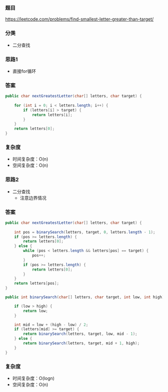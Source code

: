 ### 题目
https://leetcode.com/problems/find-smallest-letter-greater-than-target/

### 分类
* 二分查找

### 思路1
* 直接for循环

### 答案
```java
public char nextGreatestLetter(char[] letters, char target) {
    
    for (int i = 0; i < letters.length; i++) {
        if (letters[i] > target) {
            return letters[i];
        }
    }
    return letters[0];
}
```

### 复杂度
* 时间复杂度：O(n)
* 空间复杂度：O(n)

### 思路2
* 二分查找
    * 注意边界情况

### 答案
```java
public char nextGreatestLetter(char[] letters, char target) {
    
    int pos = binarySearch(letters, target, 0, letters.length - 1);
    if (pos >= letters.length) {
        return letters[0];
    } else {
        while (pos < letters.length && letters[pos] == target) {
            pos++;
        }
        if (pos >= letters.length) {
            return letters[0];
        }
    }
    return letters[pos];
}

public int binarySearch(char[] letters, char target, int low, int high) {

    if (low > high) {
        return low;
    }

    int mid = low + (high - low) / 2;
    if (letters[mid] >= target) {
        return binarySearch(letters, target, low, mid - 1);
    } else {
        return binarySearch(letters, target, mid + 1, high);
    }
}
```

### 复杂度
* 时间复杂度：O(logn)
* 空间复杂度：O(n)
